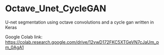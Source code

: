 # Octave_Unet_CycleGAN
U-net segmentation using octave convolutions and a cycle gan written in Keras

Google Colab link: https://colab.research.google.com/drive/12vwD172FKC5XTGeVN7cJaUm_pm_0AgA1
